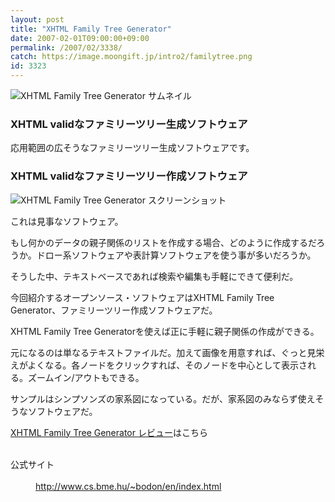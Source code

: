 ```yaml
---
layout: post
title: "XHTML Family Tree Generator"
date: 2007-02-01T09:00:00+09:00
permalink: /2007/02/3338/
catch: https://image.moongift.jp/intro2/familytree.png
id: 3323
---
```

 ![XHTML Family Tree Generator サムネイル](https://image.moongift.jp/intro2/familytree.t.png "XHTML Family Tree Generator サムネイル")
  

### XHTML validなファミリーツリー生成ソフトウェア
  
応用範囲の広そうなファミリーツリー生成ソフトウェアです。  
<!--more-->  

### XHTML validなファミリーツリー作成ソフトウェア
  

![XHTML Family Tree Generator スクリーンショット](https://image.moongift.jp/intro2/familytree.png "XHTML Family Tree Generator スクリーンショット")

  

これは見事なソフトウェア。

  

もし何かのデータの親子関係のリストを作成する場合、どのように作成するだろうか。ドロー系ソフトウェアや表計算ソフトウェアを使う事が多いだろうか。

  

そうした中、テキストベースであれば検索や編集も手軽にできて便利だ。

  

今回紹介するオープンソース・ソフトウェアはXHTML Family Tree Generator、ファミリーツリー作成ソフトウェアだ。

  

XHTML Family Tree Generatorを使えば正に手軽に親子関係の作成ができる。

  

元になるのは単なるテキストファイルだ。加えて画像を用意すれば、ぐっと見栄えがよくなる。各ノードをクリックすれば、そのノードを中心として表示される。ズームイン/アウトもできる。

  

サンプルはシンプソンズの家系図になっている。だが、家系図のみならず使えそうなソフトウェアだ。

  

[XHTML Family Tree Generator レビュー](http://oss.moongift.jp/review/i-3340.html)はこちら

  
<dl>
<br><dt>公式サイト</dt>
<br><dd><a href="http://www.cs.bme.hu/~bodon/en/index.html" target="_blank">http://www.cs.bme.hu/~bodon/en/index.html</a></dd>
<br>
</dl>